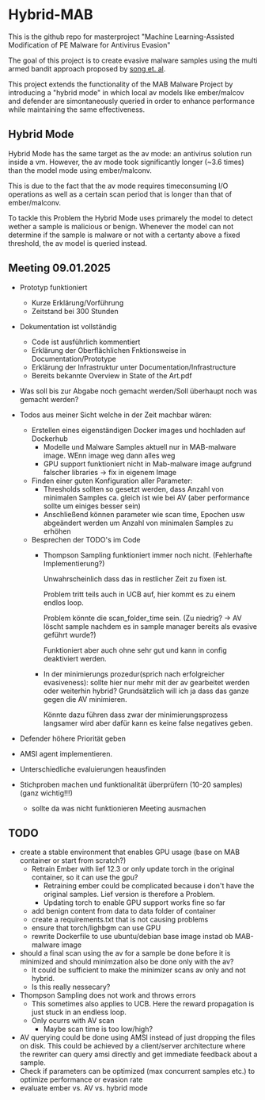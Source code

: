 # Hybrid-MAB
This is the github repo for masterproject "Machine Learning-Assisted Modification of PE
Malware for Antivirus Evasion"

The goal of this project is to create evasive malware samples using the multi armed bandit approach proposed by [song et. al](https://github.com/bitsecurerlab/MAB-malware).

This project extends the functionality of the MAB Malware Project by introducing a "hybrid mode" in which local av models like ember/malcov and defender are simontaneously queried in order to enhance performance while maintaining the same effectiveness.


## Hybrid Mode
Hybrid Mode has the same target as the av mode: an antivirus solution run inside a vm. However, the av mode took significantly longer (~3.6 times) than the model mode using ember/malconv. 

This is due to the fact that the av mode requires timeconsuming I/O operations as well as a certain scan period that is longer than that of ember/malconv.

To tackle this Problem the Hybrid Mode uses primarely the model to detect wether a sample is malicious or benign. Whenever the model can not determine if the sample is malware or not with a certanty above a fixed threshold, the av model is queried instead.





## Meeting 09.01.2025
* Prototyp funktioniert
    * Kurze Erklärung/Vorführung
    * Zeitstand bei 300 Stunden
* Dokumentation ist vollständig
    * Code ist ausführlich kommentiert
    * Erklärung der Oberflächlichen Fnktionsweise in Documentation/Prototype
    * Erklärung der Infrastruktur unter Documentation/Infrastructure
    * Bereits bekannte Overview in State of the Art.pdf
* Was soll bis zur Abgabe noch gemacht werden/Soll überhaupt noch was gemacht werden?
* Todos aus meiner Sicht welche in der Zeit machbar wären:
    * Erstellen eines eigenständigen Docker images und hochladen auf Dockerhub
        * Modelle und Malware Samples aktuell nur in MAB-malware image. WEnn image weg dann alles weg
        * GPU support funktioniert nicht in Mab-malware image aufgrund falscher libraries -> fix in eigenem Image
    * Finden einer guten Konfiguration aller Parameter:
        * Thresholds sollten so gesetzt werden, dass Anzahl von minimalen Samples ca. gleich ist wie bei AV (aber performance sollte um einiges besser sein)
        * Anschließend können parameter wie scan time, Epochen usw abgeändert werden um Anzahl von minimalen Samples zu erhöhen
    * Besprechen der TODO's im Code
        * Thompson Sampling funktioniert immer noch nicht. (Fehlerhafte Implementierung?) 
            
            Unwahrscheinlich dass das in restlicher Zeit zu fixen ist. 
            
            Problem tritt teils auch in UCB auf, hier kommt es zu einem endlos loop.

            Problem könnte die scan_folder_time sein. (Zu niedrig? -> AV löscht sample nachdem es in sample manager bereits als evasive geführt wurde?)

            Funktioniert aber auch ohne sehr gut und kann in config deaktiviert werden.

        * In der minimierungs prozedur(sprich nach erfolgreicher evasiveness): sollte hier nur mehr mit der av gearbeitet werden oder weiterhin hybrid? Grundsätzlich will ich ja dass das ganze gegen die AV minimieren. 
            
            Könnte dazu führen dass zwar der minimierungsprozess langsamer wird aber dafür kann es keine false negatives geben.




* Defender höhere Priorität geben
* AMSI agent implementieren.
* Unterschiedliche evaluierungen heausfinden
* Stichproben machen und funktionalität überprüfern (10-20 samples) (ganz wichtig!!!)
    * sollte da was nicht funktionieren Meeting ausmachen 



## TODO
* create a stable environment that enables GPU usage (base on MAB container or start from scratch?)
    * Retrain Ember with lief 12.3 or only update torch in the original container, so it can use the gpu?
        * Retraining ember could be complicated because i don't have the original samples. Lief version is therefore a Problem.
        * Updating torch to enable GPU support works fine so far
    * add benign content from data to data folder of container
    * create a requirements.txt that is not causing problems
    * ensure that torch/lighbgm can use GPU
    * rewrite Dockerfile to use ubuntu/debian base image instad ob MAB-malware image
* should a final scan using the av for a sample be done before it is minimized and should minimzation also be done only with the av?
    * It could be sufficient to make the minimizer scans av only and not hybrid. 
    * Is this really nessecary?
* Thompson Sampling does not work and throws errors
    * This sometimes also applies to UCB. Here the reward propagation is just stuck in an endless loop.
    * Only ocurrs with AV scan
        * Maybe scan time is too low/high?
* AV querying could be done using AMSI instead of just dropping the files on disk. This could be achieved by a client/server architecture where the rewriter can query amsi directly and get immediate feedback about a sample. 
* Check if parameters can be optimized (max concurrent samples etc.) to optimize performance or evasion rate
* evaluate ember vs. AV vs. hybrid mode
